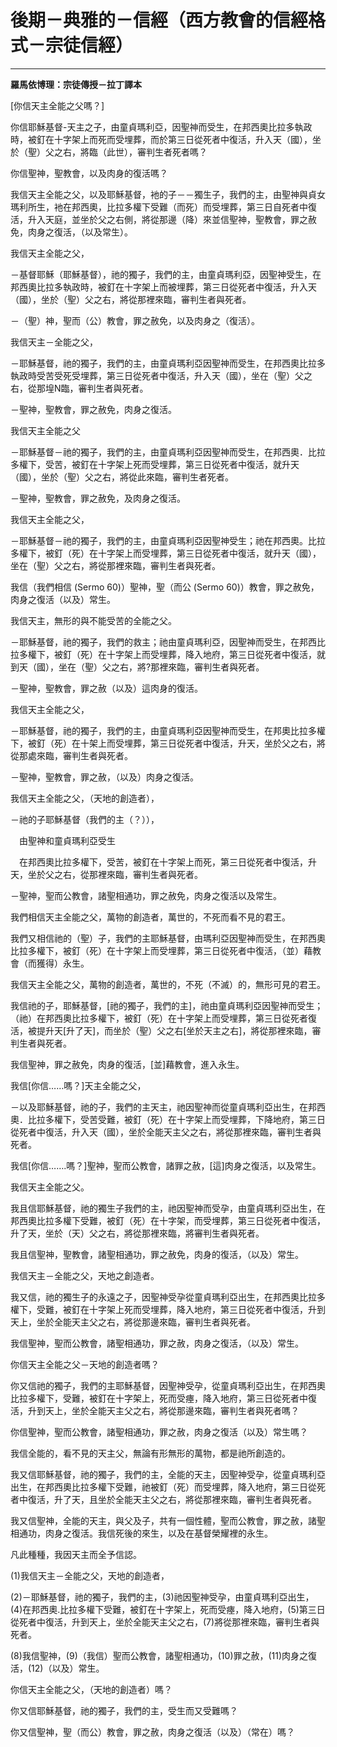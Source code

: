 # 後期－典雅的－信經（西方教會的信經格式－宗徒信經）


****

**羅馬依博理：宗徒傳授－拉丁譯本**





[你信天主全能之父嗎？]

你信耶穌基督-天主之子，由童貞瑪利亞，因聖神而受生，在邦西奧比拉多執政時，被釘在十字架上而死而受埋葬，而於第三日從死者中復活，升入天（國），坐於（聖）父之右，將臨（此世），審判生者死者嗎？

你信聖神，聖教會，以及肉身的復活嗎？

我信天主全能之父，以及耶穌基督，衪的子－－獨生子，我們的主，由聖神與貞女瑪利所生，衪在邦西奧，比拉多權下受難（而死）而受埋葬，第三日自死者中復活，升入天庭，並坐於父之右側，將從那邊（降）來並信聖神，聖教會，罪之赦免，肉身之復活，（以及常生）。

我信天主全能之父，

－基督耶穌（耶穌基督），祂的獨子，我們的主，由童貞瑪利亞，因聖神受生，在邦西奧比拉多執政時，被釘在十字架上而被埋葬，第三日從死者中復活，升入天（國），坐於（聖）父之右，將從那裡來臨，審判生者與死者。

－（聖）神，聖而（公）教會，罪之赦免，以及肉身之（復活）。

我信天主－全能之父，

－耶穌基督，祂的獨子，我們的主，由童貞瑪利亞因聖神而受生，在邦西奧比拉多執政時受苦受死受埋葬，第三日從死者中復活，升入天（國），坐在（聖）父之右，從那堭N臨，審判生者與死者。

－聖神，聖教會，罪之赦免，肉身之復活。

我信天主全能之父

－耶穌基督－祂的獨子，我們的主，由童貞瑪利亞因聖神而受生，在邦西奧．比拉多權下，受苦，被釘在十字架上死而受埋葬，第三日從死者中復活，就升天（國），坐於（聖）父之右，將從此來臨，審判生者死者。

－聖神，聖教會，罪之赦免，及肉身之復活。

我信天主全能之父，

－耶穌基督－祂的獨子，我們的主，由童貞瑪利亞因聖神受生；祂在邦西奧。比拉多權下，被釘（死）在十字架上而受埋葬，第三日從死者中復活，就升天（國），坐在（聖）父之右，將從那裡來臨，審判生者與死者。

我信（我們相信 (Sermo 60)）聖神，聖（而公 (Sermo 60)）教會，罪之赦免，肉身之復活（以及）常生。

我信天主，無形的與不能受苦的全能之父。

－耶穌基督，祂的獨子，我們的救主；祂由童貞瑪利亞，因聖神而受生，在邦西比拉多權下，被釘（死）在十字架上而受埋葬，降入地府，第三日從死者中復活，就到天（國），坐在（聖）父之右，將?那裡來臨，審判生者與死者。

－聖神，聖教會，罪之赦（以及）這肉身的復活。

我信天主全能之父，

－耶穌基督，祂的獨子，我們的主，由童貞瑪利亞因聖神而受生，在邦奧比拉多權下，被釘（死）在十架上而受埋葬，第三日從死者中復活，升天，坐於父之右，將從那處來臨，審判生者與死者。

－聖神，聖教會，罪之赦，（以及）肉身之復活。

我信天主全能之父，（天地的創造者），

－祂的子耶穌基督（我們的主（？）），

　由聖神和童貞瑪利亞受生

　在邦西奧比拉多權下，受苦，被釘在十字架上而死，第三日從死者中復活，升天，坐於父之右，從那裡來臨，審判生者與死者。

－聖神，聖而公教會，諸聖相通功，罪之赦免，肉身之復活以及常生。

我們相信天主全能之父，萬物的創造者，萬世的，不死而看不見的君王。

我們又相信祂的（聖）子，我們的主耶穌基督，由瑪利亞因聖神而受生，在邦西奧比拉多權下，被釘（死）在十字架上而受埋葬，第三日從死者中復活，（並）藉教會（而獲得）永生。

我信天主全能之父，萬物的創造者，萬世的，不死（不滅）的，無形可見的君王。

我信祂的子，耶穌基督，[祂的獨子，我們的主]，祂由童貞瑪利亞因聖神而受生；（祂）在邦西奧比拉多權下，被釘（死）在十字架上而受埋葬，第三日從死者復活，被提升天[升了天]，而坐於（聖）父之右[坐於天主之右]，將從那裡來臨，審判生者與死者。

我信聖神，罪之赦免，肉身的復活，[並]藉教會，進入永生。

我信[你信……嗎？]天主全能之父，

－以及耶穌基督，祂的子，我們的主天主，祂因聖神而從童貞瑪利亞出生，在邦西奧．比拉多權下，受苦受難，被釘（死）在十字架上而受埋葬，下降地府，第三日從死者中復活，升入天（國），坐於全能天主父之右，將從那裡來臨，審判生者與死者。

我信[你信…….嗎？]聖神，聖而公教會，諸罪之赦，[這]肉身之復活，以及常生。

我信天主全能之父。

我且信耶穌基督，祂的獨生子我們的主，祂因聖神而受孕，由童貞瑪利亞出生，在邦西奧比拉多權下受難，被釘（死）在十字架，而受埋葬，第三日從死者中復活，升了天，坐於（天）父之右，將從那裡來臨，將審判生者與死者。

我且信聖神，聖教會，諸聖相通功，罪之赦免，肉身的復活，（以及）常生。

我信天主－全能之父，天地之創造者。

我又信，祂的獨生子的永遠之子，因聖神受孕從童貞瑪利亞出生，在邦西奧比拉多權下，受難，被釘在十字架上死而受埋葬，降入地府，第三日從死者中復活，升到天上，坐於全能天主父之右，將從那邊來臨，審判生者與死者。

我信聖神，聖而公教會，諸聖相通功，罪之赦，肉身之復活，（以及）常生。

你信天主全能之父－天地的創造者嗎？

你又信祂的獨子，我們的主耶穌基督，因聖神受孕，從童貞瑪利亞出生，在邦西奧比拉多權下，受難，被釘在十字架上，死而受瘞，降入地府，第三日從死者中復活，升到天上，坐於全能天主父之右，將從那邊來臨，審判生者與死者嗎？

你信聖神，聖而公教會，諸聖相通功，罪之赦，肉身之復活（以及）常生嗎？

我信全能的，看不見的天主父，無論有形無形的萬物，都是祂所創造的。

我又信耶穌基督，祂的獨子，我們的主，全能的天主，因聖神受孕，從童貞瑪利亞出生，在邦西奧比拉多權下受難，祂被釘（死）而受埋葬，降入地府，第三日從死者中復活，升了天，且坐於全能天主父之右，將從那裡來臨，審判生者與死者。

我又信聖神，全能的天主，與父及子，共有一個性體，聖而公教會，罪之赦，諸聖相通功，肉身之復活。我信死後的來生，以及在基督榮耀裡的永生。

凡此種種，我因天主而全予信認。

(1)我信天主－全能之父，天地的創造者，

(2)－耶穌基督，祂的獨子，我們的主，(3)祂因聖神受孕，由童貞瑪利亞出生，(4)在邦西奧.比拉多權下受難，被釘在十字架上，死而受瘞，降入地府，(5)第三日從死者中復活，升到天上，坐於全能天主父之右，(7)將從那裡來臨，審判生者與死者。

(8)我信聖神，(9)（我信）聖而公教會，諸聖相通功，(10)罪之赦，(11)肉身之復活，(12)（以及）常生。

你信天主全能之父，（天地的創造者）嗎？

你又信耶穌基督，祂的獨子，我們的主，受生而又受難嗎？

你又信聖神，聖（而公）教會，罪之赦，肉身之復活（以及）（常在）嗎？

